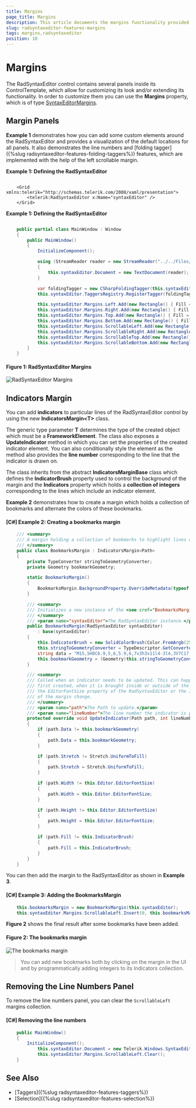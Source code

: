 ```yaml
---
title: Margins
page_title: Margins
description: This article documents the margins functionality provided by the RadSyntaxEditor control.
slug: radsyntaxeditor-features-margins
tags: margins,radsyntaxeditor
position: 10
---
```


# Margins

The RadSyntaxEditor control contains several panels inside its ControlTemplate, which allow for customizing its look and/or extending its functionality. In order to customize them you can use the **Margins** property, which is of type [SyntaxEditorMargins](https://docs.telerik.com/devtools/wpf/api/telerik.windows.controls.syntaxeditor.ui.margins.syntaxeditormargins).

## Margin Panels

__Example 1__ demonstrates how you can add some custom elements around the RadSyntaxEditor and provides a visualization of the default locations for all panels. It also demonstrates the line numbers and [folding tagger]({%slug radsyntaxeditor-features-folding-taggers%}) features, which are implemented with the help of the left scrollable margin.

__Example 1: Defining the RadSyntaxEditor__
```XAML

	<Grid xmlns:telerik="http://schemas.telerik.com/2008/xaml/presentation">
        <telerik:RadSyntaxEditor x:Name="syntaxEditor" />
    </Grid>
```

__Example 1: Defining the RadSyntaxEditor__
```C#

	public partial class MainWindow : Window
    {
        public MainWindow()
        {
            InitializeComponent();

            using (StreamReader reader = new StreamReader("../../Files/MainWindow.xaml.cs"))
            {
                this.syntaxEditor.Document = new TextDocument(reader);
            }

            var foldingTagger = new CSharpFoldingTagger(this.syntaxEditor);
            this.syntaxEditor.TaggersRegistry.RegisterTagger(foldingTagger);

            this.syntaxEditor.Margins.Left.Add(new Rectangle() { Fill = Brushes.Yellow, Width = 20 });
            this.syntaxEditor.Margins.Right.Add(new Rectangle() { Fill = Brushes.Green, Width = 20 });
            this.syntaxEditor.Margins.Top.Add(new Rectangle() { Fill = Brushes.Red, Height = 20 });
            this.syntaxEditor.Margins.Bottom.Add(new Rectangle() { Fill = Brushes.Brown, Height = 20 });
            this.syntaxEditor.Margins.ScrollableLeft.Add(new Rectangle() { Fill = Brushes.Brown, Width = 20 });
            this.syntaxEditor.Margins.ScrollableRight.Add(new Rectangle() { Fill = Brushes.Purple, Width = 20 });
            this.syntaxEditor.Margins.ScrollableTop.Add(new Rectangle() { Fill = Brushes.Pink, Height = 20 });
            this.syntaxEditor.Margins.ScrollableBottom.Add(new Rectangle() { Fill = Brushes.Black, Height = 20 });
        }
    }
```

#### __Figure 1: RadSyntaxEditor Margins__
![RadSyntaxEditor Margins](images/syntaxeditor-margins.png)

## Indicators Margin

You can add **indicators** to particular lines of the RadSyntaxEditor control by using the new **IndicatorsMargin&lt;T&gt;** class.

The generic type parameter **T** determines the type of the created object which must be a **FrameworkElement**. The class also exposes a **UpdateIndicator** method in which you can set the properties of the created indicator element. You can also conditionally style the element as the method also provides the **line number** corresponding to the line that the indicator is drawn on.

The class inherits from the abstract **IndicatorsMarginBase** class which defines the **IndicatorBrush** property used to control the background of the margin and the **Indicators** property which holds a **collection of integers** corresponding to the lines which include an indicator element.

**Example 2** demonstrates how to create a margin which holds a collection of bookmarks and alternate the colors of these bookmarks.

#### [C#] Example 2: Creating a bookmarks margin

```C#
    /// <summary>
    /// A margin holding a collection of bookmarks to highlight lines of the RadSyntaxEditor control.
    /// </summary>
    public class BookmarksMargin : IndicatorsMargin<Path>
    {
        private TypeConverter stringToGeometryConverter;
        private Geometry bookmarkGeometry;

        static BookmarksMargin()
        {
            BookmarksMargin.BackgroundProperty.OverrideMetadata(typeof(BookmarksMargin), new FrameworkPropertyMetadata(new SolidColorBrush(Color.FromArgb(255, 200, 200, 200))));
        }

        /// <summary>
        /// Initializes a new instance of the <see cref="BookmarksMargin"/> class.
        /// </summary>
        /// <param name="syntaxEditor">The RadSyntaxEditor instance.</param>
        public BookmarksMargin(RadSyntaxEditor syntaxEditor)
            : base(syntaxEditor)
        {
            this.IndicatorBrush = new SolidColorBrush(Color.FromArgb(255, 70, 70, 70));
            this.stringToGeometryConverter = TypeDescriptor.GetConverter(typeof(Geometry));
            string data = "M15,5H8C6.9,5,6,5.9,6,7v3h3v11l4-3l4,3V7C17,5.9,16.1,5,15,5z M9,9H7V7c0-0.6,0.4-1,1-1h1V9z";
            this.bookmarkGeometry = (Geometry)this.stringToGeometryConverter.ConvertFrom(data);
        }

        /// <summary>
        /// Called when an indicator needs to be updated. This can happen when the indicator is
        /// first created, when it is brought inside or outside of the viewport or when
        /// the EditorFontSize property of the RadSyntaxEditor or the IndicatorBrush property
        /// of the margin change.
        /// </summary>
        /// <param name="path">The Path to update.</param>
        /// <param name="lineNumber">The line number the indicator is placed on.</param>
        protected override void UpdateIndicator(Path path, int lineNumber)
        {
            if (path.Data != this.bookmarkGeometry)
            {
                path.Data = this.bookmarkGeometry;
            }

            if (path.Stretch != Stretch.UniformToFill)
            {
                path.Stretch = Stretch.UniformToFill;
            }

            if (path.Width != this.Editor.EditorFontSize)
            {
                path.Width = this.Editor.EditorFontSize;
            }

            if (path.Height != this.Editor.EditorFontSize)
            {
                path.Height = this.Editor.EditorFontSize;
            }

            if (path.Fill != this.IndicatorBrush)
            {
                path.Fill = this.IndicatorBrush;
            }
        }
    }
```

You can then add the margin to the RadSyntaxEditor as shown in **Example 3**.

#### [C#] Example 3: Adding the BookmarksMargin

```C#
    this.bookmarksMargin = new BookmarksMargin(this.syntaxEditor);
    this.syntaxEditor.Margins.ScrollableLeft.Insert(0, this.bookmarksMargin);
```

**Figure 2** shows the final result after some bookmarks have been added.

#### __Figure 2: The bookmarks margin__
![The bookmarks margin](images/syntaxeditor-margins-2.png)

>You can add new bookmarks both by clicking on the margin in the UI and by programmatically adding integers to its Indicators collection.

## Removing the Line Numbers Panel

To remove the line numbers panel, you can clear the `ScrollableLeft` margins collection.

#### [C#] Removing the line numbers
```C#
	public MainWindow()
	{
		InitializeComponent();
	      	this.syntaxEditor.Document = new Telerik.Windows.SyntaxEditor.Core.Text.TextDocument();
	      	this.syntaxEditor.Margins.ScrollableLeft.Clear();
	}
```

## See Also

* [Taggers]({%slug radsyntaxeditor-features-taggers%})
* [Selection]({%slug radsyntaxeditor-features-selection%})
